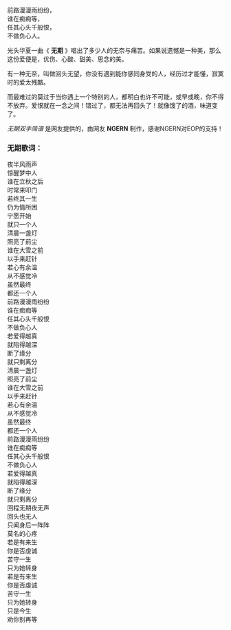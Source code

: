 

前路漫漫雨纷纷，  
谁在痴痴等，  
任其心头千般恨，  
不做负心人。

光头华夏一曲《 **无期** 》唱出了多少人的无奈与痛苦。如果说遗憾是一种美，那么这份爱便是，优伤、心酸、甜美、思念的美。

有一种无奈，叫做回头无望，你没有遇到能你感同身受的人，经历过才能懂，寂寞时的爱太残酷。

而最难过的莫过于当你遇上一个特别的人，都明白也许不可能，或早或晚，你不得不放弃。爱恨就在一念之间！错过了，都无法再回头了！就像馊了的酒，味道变了。

_无期双手简谱_ 是网友提供的，由网友 **NGERN** 制作，感谢NGERN对EOP的支持！

### 无期歌词：

夜半风雨声  
惊醒梦中人  
谁在立秋之后  
时常来叩门  
若终其一生  
仍为情所困  
宁愿开始  
就只一个人  
清晨一盏灯  
照亮了前尘  
谁在大雪之前  
以手来赶针  
若心有余温  
从不感觉冷  
虽然最终  
都还一个人  
前路漫漫雨纷纷  
谁在痴痴等  
任其心头千般恨  
不做负心人  
若爱得越真  
就陷得越深  
断了缘分  
就只剩离分  
清晨一盏灯  
照亮了前尘  
谁在大雪之前  
以手来赶针  
若心有余温  
从不感觉冷  
虽然最终  
都还一个人  
前路漫漫雨纷纷  
谁在痴痴等  
任其心头千般恨  
不做负心人  
若爱得越真  
就陷得越深  
断了缘分  
就只剩离分  
回程无期夜无声  
回头也无人  
只闻身后一阵阵  
莫名的心疼  
若是有来生  
你是否虔诚  
苦守一生  
只为她转身  
若是有来生  
你是否虔诚  
苦守一生  
只为她转身  
只是今生  
劝你别再等

